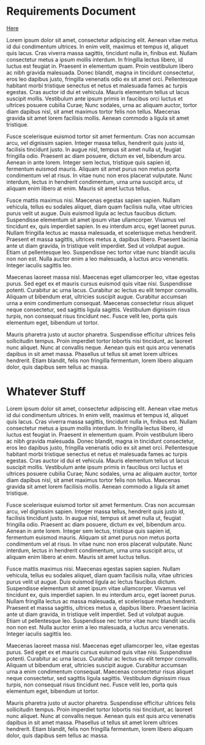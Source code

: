 # Requirements Document

[Here](#whatever-stuff)

Lorem ipsum dolor sit amet, consectetur adipiscing elit. Aenean vitae metus id dui condimentum ultrices. In enim velit, maximus et tempus id, aliquet quis lacus. Cras viverra massa sagittis, tincidunt nulla in, finibus est. Nullam consectetur metus a ipsum mollis interdum. In fringilla lectus libero, id luctus est feugiat in. Praesent in elementum quam. Proin vestibulum libero ac nibh gravida malesuada. Donec blandit, magna in tincidunt consectetur, eros leo dapibus justo, fringilla venenatis odio ex sit amet orci. Pellentesque habitant morbi tristique senectus et netus et malesuada fames ac turpis egestas. Cras auctor id dui et vehicula. Mauris elementum tellus ut lacus suscipit mollis. Vestibulum ante ipsum primis in faucibus orci luctus et ultrices posuere cubilia Curae; Nunc sodales, urna ac aliquam auctor, tortor diam dapibus nisl, sit amet maximus tortor felis non tellus. Maecenas gravida sit amet lorem facilisis mollis. Aenean commodo a ligula sit amet tristique.

Fusce scelerisque euismod tortor sit amet fermentum. Cras non accumsan arcu, vel dignissim sapien. Integer massa tellus, hendrerit quis justo id, facilisis tincidunt justo. In augue nisl, tempus sit amet nulla ut, feugiat fringilla odio. Praesent ac diam posuere, dictum ex vel, bibendum arcu. Aenean in ante lorem. Integer sem lectus, tristique quis sapien id, fermentum euismod mauris. Aliquam sit amet purus non metus porta condimentum vel at risus. In vitae nunc non eros placerat vulputate. Nunc interdum, lectus in hendrerit condimentum, urna urna suscipit arcu, ut aliquam enim libero at enim. Mauris sit amet luctus tellus.

Fusce mattis maximus nisi. Maecenas egestas sapien sapien. Nullam vehicula, tellus eu sodales aliquet, diam quam facilisis nulla, vitae ultricies purus velit ut augue. Duis euismod ligula ac lectus faucibus dictum. Suspendisse elementum sit amet ipsum vitae ullamcorper. Vivamus vel tincidunt ex, quis imperdiet sapien. In eu interdum arcu, eget laoreet purus. Nullam fringilla lectus ac massa malesuada, et scelerisque metus hendrerit. Praesent et massa sagittis, ultrices metus a, dapibus libero. Praesent lacinia ante ut diam gravida, in tristique velit imperdiet. Sed ut volutpat augue. Etiam ut pellentesque leo. Suspendisse nec tortor vitae nunc blandit iaculis non non est. Nulla auctor enim a leo malesuada, a luctus arcu venenatis. Integer iaculis sagittis leo.

Maecenas laoreet massa nisl. Maecenas eget ullamcorper leo, vitae egestas purus. Sed eget ex et mauris cursus euismod quis vitae nisi. Suspendisse potenti. Curabitur ac urna lacus. Curabitur ac lectus eu elit tempor convallis. Aliquam ut bibendum erat, ultricies suscipit augue. Curabitur accumsan urna a enim condimentum consequat. Maecenas consectetur risus aliquet neque consectetur, sed sagittis ligula sagittis. Vestibulum dignissim risus turpis, non consequat risus tincidunt nec. Fusce velit leo, porta quis elementum eget, bibendum ut tortor.

Mauris pharetra justo ut auctor pharetra. Suspendisse efficitur ultrices felis sollicitudin tempus. Proin imperdiet tortor lobortis nisi tincidunt, ac laoreet nunc aliquet. Nunc at convallis neque. Aenean quis est quis arcu venenatis dapibus in sit amet massa. Phasellus ut tellus sit amet lorem ultrices hendrerit. Etiam blandit, felis non fringilla fermentum, lorem libero aliquam dolor, quis dapibus sem tellus ac massa.

# Whatever Stuff

Lorem ipsum dolor sit amet, consectetur adipiscing elit. Aenean vitae metus id dui condimentum ultrices. In enim velit, maximus et tempus id, aliquet quis lacus. Cras viverra massa sagittis, tincidunt nulla in, finibus est. Nullam consectetur metus a ipsum mollis interdum. In fringilla lectus libero, id luctus est feugiat in. Praesent in elementum quam. Proin vestibulum libero ac nibh gravida malesuada. Donec blandit, magna in tincidunt consectetur, eros leo dapibus justo, fringilla venenatis odio ex sit amet orci. Pellentesque habitant morbi tristique senectus et netus et malesuada fames ac turpis egestas. Cras auctor id dui et vehicula. Mauris elementum tellus ut lacus suscipit mollis. Vestibulum ante ipsum primis in faucibus orci luctus et ultrices posuere cubilia Curae; Nunc sodales, urna ac aliquam auctor, tortor diam dapibus nisl, sit amet maximus tortor felis non tellus. Maecenas gravida sit amet lorem facilisis mollis. Aenean commodo a ligula sit amet tristique.

Fusce scelerisque euismod tortor sit amet fermentum. Cras non accumsan arcu, vel dignissim sapien. Integer massa tellus, hendrerit quis justo id, facilisis tincidunt justo. In augue nisl, tempus sit amet nulla ut, feugiat fringilla odio. Praesent ac diam posuere, dictum ex vel, bibendum arcu. Aenean in ante lorem. Integer sem lectus, tristique quis sapien id, fermentum euismod mauris. Aliquam sit amet purus non metus porta condimentum vel at risus. In vitae nunc non eros placerat vulputate. Nunc interdum, lectus in hendrerit condimentum, urna urna suscipit arcu, ut aliquam enim libero at enim. Mauris sit amet luctus tellus.

Fusce mattis maximus nisi. Maecenas egestas sapien sapien. Nullam vehicula, tellus eu sodales aliquet, diam quam facilisis nulla, vitae ultricies purus velit ut augue. Duis euismod ligula ac lectus faucibus dictum. Suspendisse elementum sit amet ipsum vitae ullamcorper. Vivamus vel tincidunt ex, quis imperdiet sapien. In eu interdum arcu, eget laoreet purus. Nullam fringilla lectus ac massa malesuada, et scelerisque metus hendrerit. Praesent et massa sagittis, ultrices metus a, dapibus libero. Praesent lacinia ante ut diam gravida, in tristique velit imperdiet. Sed ut volutpat augue. Etiam ut pellentesque leo. Suspendisse nec tortor vitae nunc blandit iaculis non non est. Nulla auctor enim a leo malesuada, a luctus arcu venenatis. Integer iaculis sagittis leo.

Maecenas laoreet massa nisl. Maecenas eget ullamcorper leo, vitae egestas purus. Sed eget ex et mauris cursus euismod quis vitae nisi. Suspendisse potenti. Curabitur ac urna lacus. Curabitur ac lectus eu elit tempor convallis. Aliquam ut bibendum erat, ultricies suscipit augue. Curabitur accumsan urna a enim condimentum consequat. Maecenas consectetur risus aliquet neque consectetur, sed sagittis ligula sagittis. Vestibulum dignissim risus turpis, non consequat risus tincidunt nec. Fusce velit leo, porta quis elementum eget, bibendum ut tortor.

Mauris pharetra justo ut auctor pharetra. Suspendisse efficitur ultrices felis sollicitudin tempus. Proin imperdiet tortor lobortis nisi tincidunt, ac laoreet nunc aliquet. Nunc at convallis neque. Aenean quis est quis arcu venenatis dapibus in sit amet massa. Phasellus ut tellus sit amet lorem ultrices hendrerit. Etiam blandit, felis non fringilla fermentum, lorem libero aliquam dolor, quis dapibus sem tellus ac massa.

